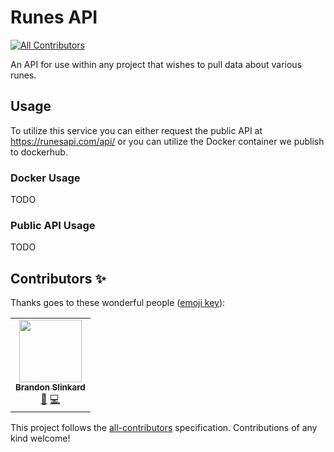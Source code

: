 # Runes API
<!-- ALL-CONTRIBUTORS-BADGE:START - Do not remove or modify this section -->
[![All Contributors](https://img.shields.io/badge/all_contributors-1-orange.svg?style=flat-square)](#contributors-)
<!-- ALL-CONTRIBUTORS-BADGE:END -->

An API for use within any project that wishes to pull data about various runes.

## Usage

To utilize this service you can either request the public API at https://runesapi.com/api/
or you can utilize the Docker container we publish to dockerhub.

### Docker Usage

TODO

### Public API Usage

TODO

## Contributors ✨

Thanks goes to these wonderful people ([emoji key](https://allcontributors.org/docs/en/emoji-key)):

<!-- ALL-CONTRIBUTORS-LIST:START - Do not remove or modify this section -->
<!-- prettier-ignore-start -->
<!-- markdownlint-disable -->
<table>
  <tr>
    <td align="center"><a href="https://github.com/slinkardbrandon"><img src="https://avatars1.githubusercontent.com/u/13923457?v=4" width="100px;" alt=""/><br /><sub><b>Brandon Slinkard</b></sub></a><br /><a href="#design-slinkardbrandon" title="Design">🎨</a> <a href="https://github.com/runesapi/runesapi/commits?author=slinkardbrandon" title="Code">💻</a></td>
  </tr>
</table>

<!-- markdownlint-enable -->
<!-- prettier-ignore-end -->
<!-- ALL-CONTRIBUTORS-LIST:END -->

This project follows the [all-contributors](https://github.com/all-contributors/all-contributors) specification. Contributions of any kind welcome!